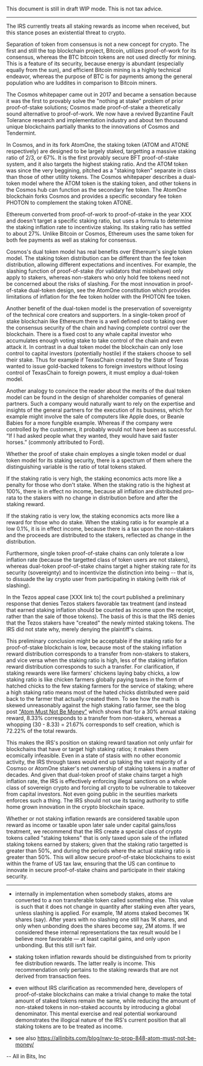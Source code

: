 This document is still in draft WIP mode.
This is not tax advice.

---

The IRS currently treats all staking rewards as income when received, but this
stance poses an existential threat to crypto.

Separation of token from consensus is not a new concept for crypto. The first
and still the top blockchain project, Bitcoin, utilizes proof-of-work for its
consensus, whereas the BTC bitcoin tokens are not used directly for mining.
This is a feature of its security, because energy is abundant (especially
equally from the sun), and efficient Bitcoin mining is a highly technical
endeavor, whereas the purpose of BTC is for payments among the general
population who are luddites in comparison to Bitcoin miners.

The Cosmos whitepaper came out in 2017 and became a sensation because it was
the first to provably solve the "nothing at stake" problem of prior
proof-of-stake solutions; Cosmos made proof-of-stake a theoretically sound
alternative to proof-of-work. We now have a revived Byzantine Fault Tolerance
research and implementation industry and about ten thousand unique blockchains
partially thanks to the innovations of Cosmos and Tendermint.

In Cosmos, and in its fork AtomOne, the staking token (ATOM and ATONE
respectively) are designed to be largely staked, targetting a massive staking
ratio of 2/3, or 67%. It is the first provably secure BFT proof-of-stake
system, and it also targets the highest staking ratio. And the ATOM token was
since the very beggining, pitched as a "staking token" separate in class than
those of other utility tokens. The Cosmos whitepaper describes a dual-token
model where the ATOM token is the staking token, and other tokens in the Cosmos
hub can function as the secondary fee token. The AtomOne blockchain forks
Cosmos and provides a specific secondary fee token PHOTON to complement the
staking token ATONE.

Ethereum converted from proof-of-work to proof-of-stake in the year XXX and
doesn't target a specific staking ratio, but uses a formula to determine the
staking inflation rate to incentivize staking. Its staking ratio has settled to
about 27%. Unlike Bitcoin or Cosmos, Ethereum uses the same token for both fee
payments as well as staking for consensus.

Cosmos's dual token model has real benefits over Ethereum's single token model.
The staking token distribution can be different than the fee token
distribution, allowing different expectations and incentives. For example, the
slashing function of proof-of-stake (for validators that misbehave) only apply
to stakers, whereas non-stakers who only hold fee tokens need not be concerned
about the risks of slashing. For the most innovation in proof-of-stake
dual-token design, see the AtomOne constitution which provides limitations of
inflation for the fee token holder with the PHOTON fee token.

Another benefit of the dual-token model is the preservation of sovereignty of
the technical core creators and supporters. In a single-token proof of stake
blockchain like Ethereum there is a well defined cost to taking over the
consensus security of the chain and having complete control over the
blockchain. There is a fixed cost to any whale capital investor who accumulates
enough voting stake to take control of the chain and even attack it. In
contrast in a dual token model the blockchain can only lose control to capital
investors (potentially hostile) if the stakers choose to sell their stake. Thus
for example if TexasChain created by the State of Texas wanted to issue
gold-backed tokens to foreign investors without losing control of TexasChain to
foreign powers, it must employ a dual-token model.

Another analogy to convince the reader about the merits of the dual token model
can be found in the design of shareholder companies of general partners. Such a
company would naturally want to rely on the expertise and insights of the
general partners for the execution of its business, which for example might
involve the sale of computers like Apple does, or Beanie Babies for a more
fungible example. Whereas if the company were controlled by the customers, it
probably would not have been as successful. “If I had asked people what they
wanted, they would have said faster horses.” (commonly attributed to Ford).

Whether the proof of stake chain employes a single token model or dual token
model for its staking security, there is a spectrum of them where the
distinguishing variable is the ratio of total tokens staked.

If the staking ratio is very high, the staking economics acts more like a
penalty for those who don't stake.  When the staking ratio is the highest at
100%, there is in effect no income, because all inflation are distributed
pro-rata to the stakers with no change in distribution before and after the
staking reward.

If the staking ratio is very low, the staking economics acts more like a reward
for those who do stake. When the staking ratio is for example at a low 0.1%, it
is in effect income, because there is a tax upon the non-stakers and the
proceeds are distributed to the stakers, reflected as change in the
distribution.

Furthermore, single token proof-of-stake chains can only tolerate a low
inflation rate (because the targetted class of token users are not stakers),
whereas dual-token proof-of-stake chains target a higher staking rate for its
security (sovereignty) and to incentivize the distinction into being -- that
is, to dissuade the lay crypto user from participating in staking (with risk of
slashing).

In the Tezos appeal case [XXX link to] the court published a preliminary
response that denies Tezos stakers favorable tax treatment (and instead that
earned staking inflation should be counted as income upon the receipt, rather
than the sale of those tokens). The basis of this is that the IRS denies that
the Tezos stakers have "created" the newly minted staking tokens. The IRS did
not state why, merely denying the plaintiff's claims.

This preliminary conclusion might be acceptable if the staking ratio for a
proof-of-stake blockchain is low, because most of the staking inflation reward
distribution corresponds to a transfer from non-stakers to stakers, and vice
versa when the staking ratio is high, less of the staking inflation reward
distribution corresponds to such a transfer. For clarification, if staking
rewards were like farmers' chickens laying baby chicks, a low staking ratio is
like chicken farmers globally paying taxes in the form of hatched chicks to the
few staking farmers for the service of staking; where a high staking ratio
means most of the hated chicks distributed were paid back to the farmer that
actually created them. To see how the math is skewed unreasonably against the
high staking ratio farmer, see the blog post ["Atom Must Not Be Money"](https://allinbits.com/blog/nwv-to-prop-848-atom-must-not-be-money/) which
shows that for a 30% annual staking reward, 8.33% corresponds to a transfer
from non-stakers, whereas a whopping (30 - 8.33) = 21.67% corresponds to self
creation, which is 72.22% of the total rewards.

This makes the IRS's position on staking reward taxation not only unfair for
blockchains that have or target high staking ratios; it makes them ecomically
infeasible. Even in a state of stasis with no other economic activity, the IRS
through taxes would end up taking the vast majority of a Cosmso or AtomOne
staker's net ownership of staking tokens in a matter of decades. And given that
dual-token proof of stake chains target a high inflation rate, the IRS is
effectively enforcing illegal sanctions on a whole class of sovereign crypto
and forcing all crypto to be vulnerable to takeover from capital investors.
Not even going public in the seurities markets enforces such a thing.  The IRS
should not use its taxing authority to stifle home grown innovation in the
crypto blockchain space.

Whether or not staking inflation rewards are considered taxable upon reward as
income or taxable upon later sale under capital gains/loss treatment, we
recommend that the IRS create a special class of crypto tokens called "staking
tokens" that is only taxed upon sale of the inflated staking tokens earned by
stakers; given that the staking ratio targetted is greater than 50%, and during
the periods where the actual staking ratio is greater than 50%. This will allow
secure proof-of-stake blockchains to exist within the frame of US tax law,
ensuring that the US can continue to innovate in secure proof-of-stake chains
and participate in their staking security.

---


* internally in implementation when somebody stakes, atoms are converted to a
  non transferable token called something else. This value is such that it does
  not change in quantity after staking even after years, unless slashing is
  applied. For example, 1M atoms staked becomes 1K shares (say). After years
  with no slashing one still has 1K shares, and only when unbonding does the
  shares become say, 2M atoms. If we considered these internal representations
  the tax result would be I believe more favorable — at least capital gains,
  and only upon unbonding. But this still isn’t fair.

* staking token inflation rewards should be distinguished from tx priority fee
  distribution rewards. The latter really is income. This recommendation only
  pertains to the staking rewards that are not derived from transaction fees.

* even without IRS clarification as recommended here, developers of
  proof-of-stake blockchains can make a trivial change to make the total amount
  of staked tokens remain the same, while reducing the amount of non-staked
  tokens in non-staked accounts by introducing a global denominator.  This
  mental exercise and real potential workaround demonstrates the illogical
  nature of the IRS's current position that all staking tokens are to be
  treated as income.

 * see also https://allinbits.com/blog/nwv-to-prop-848-atom-must-not-be-money/


-- All in Bits, Inc 
